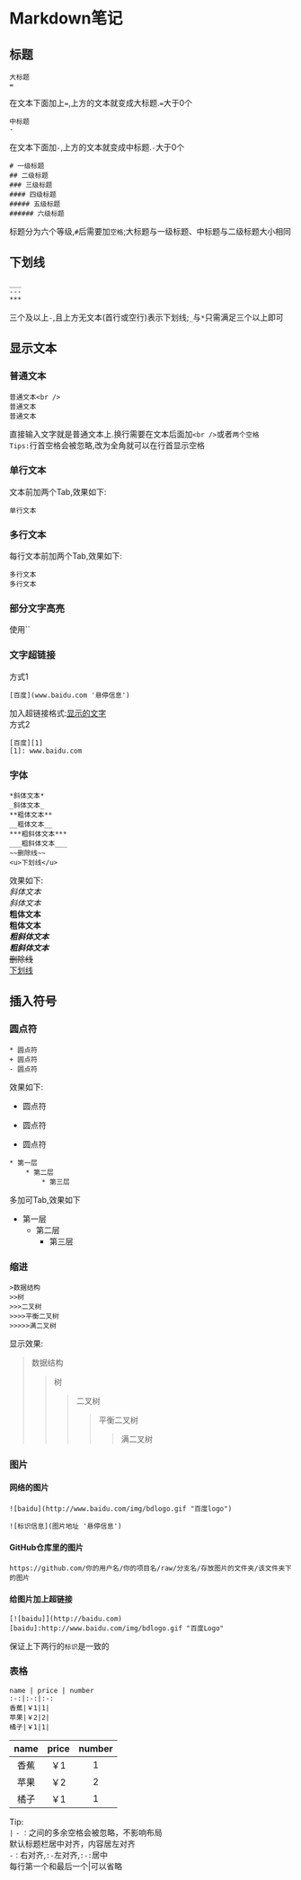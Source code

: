 Markdown笔记
=
标题
-  
```
大标题
=
```
在文本下面加上`=`,上方的文本就变成大标题.`=`大于0个
```
中标题
-
```
在文本下面加`-`,上方的文本就变成中标题.`-`大于0个
```
# 一级标题
## 二级标题
### 三级标题
#### 四级标题
##### 五级标题
###### 六级标题
```
标题分为六个等级,`#`后需要加`空格`;大标题与一级标题、中标题与二级标题大小相同  

下划线
-
```
___
---
***
```
三个及以上`-`,且上方无文本(首行或空行)表示下划线;`_`与`*`只需满足三个以上即可

显示文本
-
### 普通文本
```
普通文本<br />
普通文本  
普通文本
```
直接输入文字就是普通文本上.换行需要在文本后面加`<br />`或者`两个空格`  
`Tips:`行首空格会被忽略,改为全角就可以在行首显示空格  
### 单行文本
文本前加两个Tab,效果如下:

	单行文本
### 多行文本
每行文本前加两个Tab,效果如下:

	多行文本
	多行文本
### 部分文字高亮
使用\``
### 文字超链接
方式1  
```
[百度](www.baidu.com '悬停信息')
```
加入超链接格式:[显示的文字](链接地址 '悬停显示')  
方式2
```
[百度][1]
[1]: www.baidu.com
```

### 字体
```
*斜体文本*
_斜体文本_
**粗体文本**
__粗体文本__
***粗斜体文本***
___粗斜体文本___
~~删除线~~
<u>下划线</u>
```

效果如下:  
*斜体文本*  
_斜体文本_  
**粗体文本**  
__粗体文本__  
***粗斜体文本***  
___粗斜体文本___  
~~删除线~~  
<u>下划线</u>

插入符号
-
### 圆点符
```
* 圆点符
+ 圆点符
- 圆点符
```
效果如下:  
* 圆点符
+ 圆点符
- 圆点符
```
* 第一层
	* 第二层
		* 第三层
```
多加可Tab,效果如下  
* 第一层
	* 第二层
		* 第三层
### 缩进
```
>数据结构
>>树
>>>二叉树
>>>>平衡二叉树
>>>>>满二叉树
```
显示效果:  
>数据结构
>>树
>>>二叉树
>>>>平衡二叉树
>>>>>满二叉树
### 图片
#### 网络的图片
```
![baidu](http://www.baidu.com/img/bdlogo.gif "百度logo") 
```
```
![标识信息](图片地址 '悬停信息')
```  
#### GitHub仓库里的图片
```
https://github.com/你的用户名/你的项目名/raw/分支名/存放图片的文件夹/该文件夹下的图片
```
#### 给图片加上超链接
```
[![baidu]](http://baidu.com)  
[baidu]:http://www.baidu.com/img/bdlogo.gif "百度Logo"
```
保证上下两行的`标识`是一致的  

### 表格
```
name | price | number
:-:|:-:|:-:
香蕉|￥1|1|
苹果|￥2|2|
橘子|￥1|1|
```
name | price | number
:-:|:-:|:-:
香蕉|￥1|1|
苹果|￥2|2|
橘子|￥1|1|

Tip:  
`|` `-` `：`之间的多余空格会被忽略，不影响布局  
默认标题栏居中对齐，内容居左对齐  
`-：`右对齐,`:-`左对齐,`:-:`居中  
每行第一个和最后一个|可以省略  



















